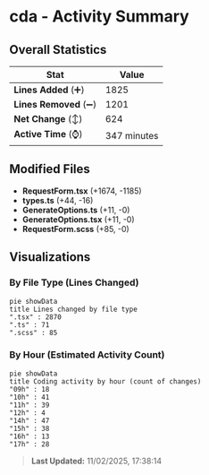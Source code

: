# cda - Activity Summary 

## Overall Statistics

| Stat                   | Value                                                             |
| ---------------------- | ----------------------------------------------------------------- |
| **Lines Added** (➕)   | 1825                                          |
| **Lines Removed** (➖) | 1201                                        |
| **Net Change** (↕)    | 624                |
| **Active Time** (⌚)   | 347 minutes |


## Modified Files
- **RequestForm.tsx** (+1674, -1185)
- **types.ts** (+44, -16)
- **GenerateOptions.ts** (+11, -0)
- **GenerateOptions.tsx** (+11, -0)
- **RequestForm.scss** (+85, -0)

## Visualizations

### By File Type (Lines Changed)

```mermaid
pie showData
title Lines changed by file type
".tsx" : 2870
".ts" : 71
".scss" : 85
```

### By Hour (Estimated Activity Count)

```mermaid
pie showData
title Coding activity by hour (count of changes)
"09h" : 18
"10h" : 41
"11h" : 39
"12h" : 4
"14h" : 47
"15h" : 38
"16h" : 13
"17h" : 28
```


> **Last Updated:** 11/02/2025, 17:38:14
